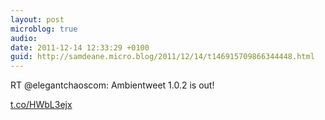 ```yaml
---
layout: post
microblog: true
audio: 
date: 2011-12-14 12:33:29 +0100
guid: http://samdeane.micro.blog/2011/12/14/t146915709866344448.html
---
```

RT @elegantchaoscom: Ambientweet 1.0.2 is out!

[t.co/HWbL3ejx](http://t.co/HWbL3ejx)
